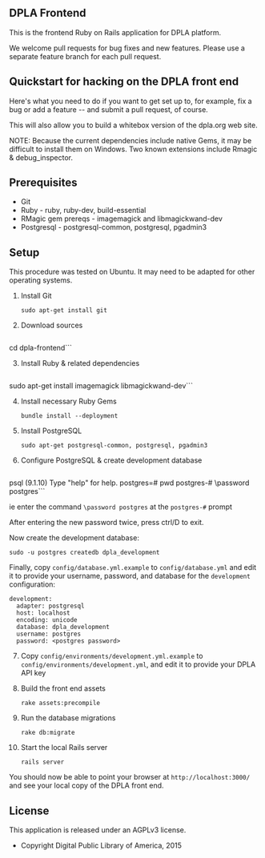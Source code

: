 DPLA Frontend
-------------
This is the frontend Ruby on Rails application for DPLA platform.

We welcome pull requests for bug fixes and new features.  Please use a
separate feature branch for each pull request.


Quickstart for hacking on the DPLA front end
--------------------------------------------

Here's what you need to do if you want to get set up to, for example, 
fix a bug or add a feature -- and submit a pull request, of course.

This will also allow you to build a whitebox version of the dpla.org
web site.

NOTE: Because the current dependencies include native Gems, it may be
difficult to install them on Windows. Two known extensions include 
Rmagic & debug_inspector.

Prerequisites
-------------
* Git
* Ruby - ruby, ruby-dev, build-essential
* RMagic gem prereqs - imagemagick and libmagickwand-dev
* Postgresql - postgresql-common, postgresql, pgadmin3

Setup
-----
This procedure was tested on Ubuntu.  It may need to be adapted for
other operating systems.

1. Install Git

    `sudo apt-get install git`

2. Download sources

    ```git clone https://github.com/dpla/frontend.git dpla-frontend
cd dpla-frontend```

3. Install Ruby & related dependencies

    ```sudo apt-get install ruby ruby-dev build-essential
sudo apt-get install imagemagick libmagickwand-dev```

4. Install necessary Ruby Gems

    `bundle install --deployment`

5. Install PostgreSQL

    `sudo apt-get postgresql-common, postgresql, pgadmin3`

6. Configure PostgreSQL & create development database

    ```sudo -u postgres psql postgres
psql (9.1.10)
Type "help" for help.
postgres=# pwd
postgres-# \password postgres```

ie enter the command `\password postgres` at the `postgres-#` prompt

After entering the new password twice, press ctrl/D to exit.

Now create the development database:

    sudo -u postgres createdb dpla_development

Finally, copy `config/database.yml.example` to `config/database.yml` and edit
it to provide your username, password, and database for the `development`
configuration:

    development:
      adapter: postgresql
      host: localhost
      encoding: unicode
      database: dpla_development
      username: postgres
      password: <postgres password>

7. Copy `config/environments/development.yml.example` to 
`config/environments/development.yml`, and edit it to provide your DPLA API key

8. Build the front end assets

    `rake assets:precompile`

9. Run the database migrations

    `rake db:migrate`

10. Start the local Rails server

    `rails server`

You should now be able to point your browser at `http://localhost:3000/` and
see your local copy of the DPLA front end.


License
--------
This application is released under an AGPLv3 license.

* Copyright Digital Public Library of America, 2015
